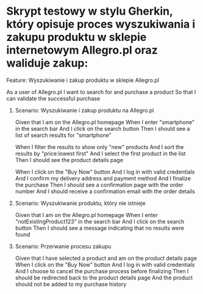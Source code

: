 # Skrypt testowy w stylu Gherkin, który opisuje proces wyszukiwania i zakupu produktu w sklepie internetowym Allegro.pl oraz waliduje zakup:

Feature: Wyszukiwanie i zakup produktu w sklepie Allegro.pl

  As a user of Allegro.pl
  I want to search for and purchase a product
  So that I can validate the successful purchase

 1) Scenario: Wyszukiwanie i zakup produktu na Allegro.pl

    Given that I am on the Allegro.pl homepage
    When I enter "smartphone" in the search bar
    And I click on the search button
    Then I should see a list of search results for "smartphone"
    
    When I filter the results to show only "new" products
    And I sort the results by "price:lowest first"
    And I select the first product in the list
    Then I should see the product details page
    
    When I click on the "Buy Now" button
    And I log in with valid credentials
    And I confirm my delivery address and payment method
    And I finalize the purchase
    Then I should see a confirmation page with the order number
    And I should receive a confirmation email with the order details
    
2)  Scenario: Wyszukiwanie produktu, który nie istnieje

    Given that I am on the Allegro.pl homepage
    When I enter "notExistingProduct123" in the search bar
    And I click on the search button
    Then I should see a message indicating that no results were found

3)  Scenario: Przerwanie procesu zakupu

    Given that I have selected a product and am on the product details page
    When I click on the "Buy Now" button
    And I log in with valid credentials
    And I choose to cancel the purchase process before finalizing
    Then I should be redirected back to the product details page
    And the product should not be added to my purchase history
